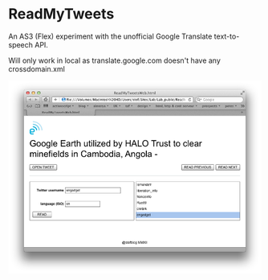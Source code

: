 ReadMyTweets
============

An AS3 (Flex) experiment with the unofficial Google Translate text-to-speech API.

Will only work in local as translate.google.com doesn't have any crossdomain.xml

![ReadMyTweets screenshot](https://github.com/st-f/ReadMyTweets/blob/master/ReadMyTweets.png?raw=true)